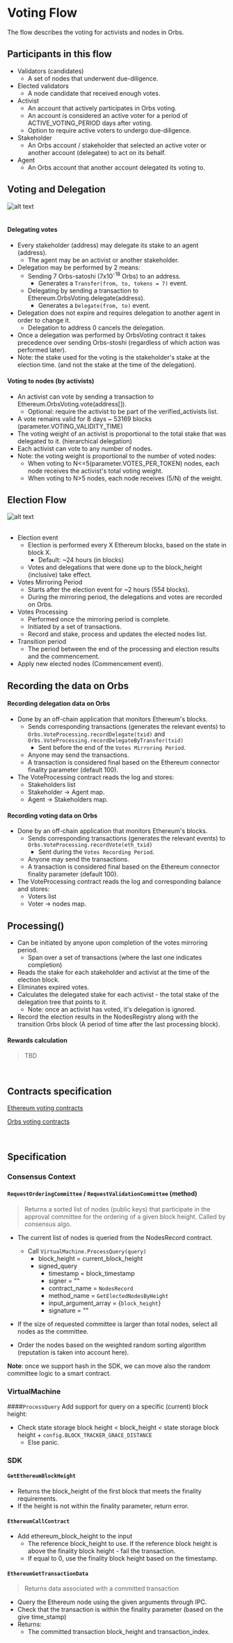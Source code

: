 # Voting Flow

The flow describes the voting for activists and nodes in Orbs.

## Participants in this flow
* Validators (candidates)
  * A set of nodes that underwent due-diligence.
* Elected validators
  * A node candidate that received enough votes.
* Activist
  * An account that actively participates in Orbs voting.
  * An account is considered an active voter for a period of ACTIVE_VOTING_PERIOD days after voting.
  * Option to require active voters to undergo due-diligence.
* Stakeholder
  * An Orbs account / stakeholder that selected an active voter or another account (delegatee) to act on its behalf.
* Agent
  * An Orbs account that another account delegated its voting to.

## Voting and Delegation

![alt text][hierarchical_voting] <br/><br/>

[hierarchical_voting]: ../_img/hierarchical_voting.png "hierarchical voting"

#### Delegating votes
* Every stakeholder (address) may delegate its stake to an agent (address).
  * The agent may be an activist or another stakeholder.
* Delegation may be performed by 2 means:
  * Sending 7 Orbs-satoshi (7x10<sup>-18</sup> Orbs) to an address.
    * Generates a `Transfer(from, to, tokens = 7)` event.
  * Delegating by sending a transaction to Ethereum.OrbsVoting.delegate(address).
    * Generates a `Delegate(from, to)` event.
* Delegation does not expire and requires delegation to another agent in order to change it.
  * Delegation to address 0 cancels the delegation.
* Once a delegation was performed by OrbsVoting contract it takes precedence over sending Orbs-stoshi (regardless of which action was performed later).
* Note: the stake used for the voting is the stakeholder's stake at the election time. (and not the stake at the time of the delegation).

#### Voting to nodes (by activists)
* An activist can vote by sending a transaction to Ethereum.OrbsVoting.vote(address[]).
  * Optional: require the activist to be part of the verified_activists list.
* A vote remains valid for 8 days ~ 53169 blocks (parameter.VOTING_VALIDITY_TIME)
* The voting weight of an activist is proportional to the total stake that was delegated to it. (hierarchical delegation)
* Each activist can vote to any number of nodes.
* Note: the voting weight is proportional to the number of voted nodes:
  * When voting to N<=5(parameter.VOTES_PER_TOKEN) nodes, each node receives the activist's total voting weight.
  * When voting to N>5 nodes, each node receives (5/N) of the weight.

## Election Flow
![alt text][election_flow] <br/><br/>

[election_flow]: ../_img/election_flow.png "election flow"

* Election event
  * Election is performed every X Ethereum blocks, based on the state in block X.
    * Default: ~24 hours (in blocks)
  * Votes and delegations that were done up to the block_height (inclusive) take effect.
* Votes Mirroring Period
  * Starts after the election event for ~2 hours (554 blocks).
  * During the mirroring period, the delegations and votes are recorded on Orbs.
* Votes Processing
  * Performed once the mirroring period is complete.
  * Initiated by a set of transactions.
  * Record and stake, process and updates the elected nodes list.
* Transition period
  * The period between the end of the processing and election results and the commencement.
* Apply new elected nodes (Commencement event).

## Recording the data on Orbs

#### Recording delegation data on Orbs
* Done by an off-chain application that monitors Ethereum's blocks.
  * Sends corresponding transactions (generates the relevant events) to `Orbs.VoteProcessing.recordDelegate(txid)` and `Orbs.VoteProcessing.recordDelegateByTransfer(txid)`
    * Sent before the end of the `Votes Mirroring Period`.
  * Anyone may send the transactions.
  * A transaction is considered final based on the Ethereum connector finality parameter (default 100).
* The VoteProcessing contract reads the log and stores:
  * Stakeholders list
  * Stakeholder -> Agent map.
  * Agent -> Stakeholders map.

#### Recording voting data on Orbs
* Done by an off-chain application that monitors Ethereum's blocks.
  * Sends corresponding transactions (generates the relevant events) to `Orbs.VoteProcessing.recordVote(eth_txid)`
    * Sent during the `Votes Recording Period`.
  * Anyone may send the transactions.
  * A transaction is considered final based on the Ethereum connector finality parameter (default 100).
* The VoteProcessing contract reads the log and corresponding balance and stores:
  * Voters list 
  * Voter -> nodes map.

## Processing()
* Can be initiated by anyone upon completion of the votes mirroring period.
  * Span over a set of transactions (where the last one indicates completion)
* Reads the stake for each stakeholder and activist at the time of the election block.
* Eliminates expired votes.
* Calculates the delegated stake for each activist - the total stake of the delegation tree that points to it.
  * Note: once an activist has voted, it's delegation is ignored.
* Record the election results in the NodesRegistry along with the transition Orbs block (A period of time after the last processing block).

#### Rewards calculation
> TBD

&nbsp;
## Contracts specification

[Ethereum voting contracts](../smart-contracts/ethereum-contracts/voting.md)

[Orbs voting contracts](../smart-contracts/orbs-system-contracts/voting.md)

&nbsp;
## Specification

### Consensus Context

#### `RequestOrderingCommittee` / `RequestValidationCommittee` (method)
> Returns a sorted list of nodes (public keys) that participate in the approval committee for the ordering of a given block height. Called by consensus algo.

* The current list of nodes is queried from the NodesRecord contract.
  * Call `VirtualMachine.ProcessQuery(query)`
    * block_height = current_block_height
    * signed_query
      * timestamp = block_timestamp
      * signer = ""
      * contract_name = `NodesRecord`
      * method_name = `GetElectedNodesByHeight`
      * input_argument_array = {`block_height`}
      * signature = ""

* If the size of requested committee is larger than total nodes, select all nodes as the committee.
* Order the nodes based on the weighted random sorting algorithm (reputation is taken into account here).

**Note**: once we support hash in the SDK, we can move also the random committee logic to a smart contract.

### VirtualMachine

####`ProcessQuery`
Add support for query on a specific (current) block height:
* Check state storage block height < block_height < state storage block height + `config.BLOCK_TRACKER_GRACE_DISTANCE`
  * Else panic.

### SDK

#### `GetEthereumBlockHeight`
* Returns the block_height of the first block that meets the finality requirements.
* If the height is not within the finality parameter, return error.

#### `EthereumCallContract`
* Add ethereum_block_height to the input
  * The reference block_height to use. If the reference block height is above the finality block height - fail the transaction. 
  * If equal to 0, use the finality block height based on the timestamp.

#### `EthereumGetTransactionData`
> Returns data associated with a committed transaction

* Query the Ethereum node using the given arguments through IPC.
* Check that the transaction is within the finality parameter (based on the give time_stamp)
* Returns:
  * The committed transaction block_height and transaction_index.
